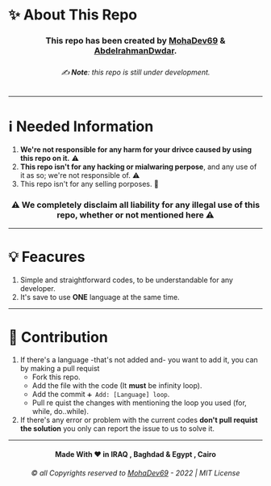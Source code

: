 # ✨ About This Repo
<h3 align="center"> This repo has been created by <a href="https://github.com/MohaDev-69">MohaDev69</a> & <a href="https://github.com/AbdelrahmanDwedar/">AbdelrahmanDwdar</a>. <h3>
  
<h6 align="center"> ✍️ <b>Note</b>: this repo is still under development. <h6>
  
---

# ℹ️ Needed Information
1. **We're not responsible for any harm for your drivce caused by using this repo on it.** ⚠️
2. **This repo isn't for any hacking or mialwaring perpose**, and any use of it as so; we're not responsible of. ⚠️
3. This repo isn't for any selling porposes. 🚫
<h3 align="center"> ⚠️ We completely disclaim all liability for any illegal use of this repo, whether or not mentioned here ⚠️ </h3>

---
  
# 💡 Feacures
1. Simple and straightforward codes, to be understandable for any developer.
2. It's save to use **ONE** language at the same time.
  
---
  
# 🤝 Contribution
1. If there's a language -that's not added and- you want to add  it, you can by making a pull requist
    - Fork this repo.
    - Add the file with the code (It **must** be infinity loop).
    - Add the commit `➕ Add: [Language] loop`.
    - Pull re quist the changes with mentioning the loop you used (for, while, do..while).
2. If there's any error or problem with the current codes **don't pull requist the solution** you only can report the issue to us to solve it.
  
---

<h4 align="center"> Made With ❤️ in IRAQ , Baghdad & Egypt , Cairo</h4>
<h6 align="center">  ©️ all Copyrights reserved to <a href="https://www.mohadev69.xyz">MohaDev69</a> - 2022 | MIT License </h6>
